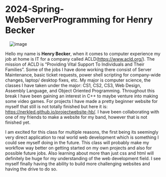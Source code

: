 # 2024-Spring-WebServerProgramming for Henry Becker

 ![image](https://github.com/Nerkled/2024-Spring-WebServerProgramming/assets/125415992/43ee8745-aa74-4460-b517-599174cde82f)

  Hello my name is **Henry Becker**, when it comes to computer experience my job at home is IT for a company called ACLD(https://www.acld.org/). The mission of ACLD is “Providing Vital Support To Individuals and Their Families”. Some of the jobs I have done working there consist of Server Maintenance, basic ticket requests, power shell scripting for company-wide changes, laptop/ desktop fixes, etc. My major is computer science, the classes I have taken under the major: CS1, CS2, CS3, Web Design, Assembly Language, and Object Oriented Programming. Throughout this break I have been gaining an interest in C++ to maybe venture into making some video games. For projects I have made a pretty beginner website for myself that still is not totally finished but here it is: https://nerkled.github.io/projectwebsite-hb/. I have been collaborating with one of my friends to make a website for my band, however that is not finished yet. 

  I am excited for this class for multiple reasons, the first being its seemingly very direct application to real world web development which is something I could see myself doing in the future. This class will probably make my workflow way better on getting started on my own projects and also for possible future jobs. Also learning about more than just css and html will definitely be huge for my understanding of the web development field. I see myself finally having the ability to build more challenging websites and having the drive to do so. 
